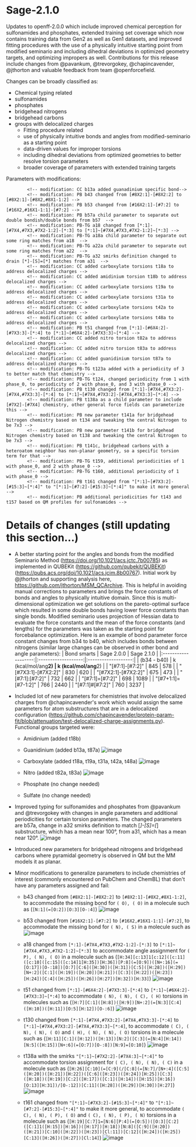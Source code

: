 # Sage-2.1.0

Updates to openff-2.0.0 which include improved chemical perception for sulfonamides and phosphates, extended training set coverage which now contains training data from Gen2 as well as Gen1 datasets, and improved fitting procedures with the use of a physically intuitive starting point from modified seminario and including dihedral deviations in optimized geometry targets, and optimizing impropers as well. Contributions for this release include changes from @pavankum, @trevorgokey, @chapincavender, @jthorton and valuable feedback from team @openforcefield. 

Changes can be broadly classified as: 
 - Chemical typing related
 - sulfonamides 
 - phosphates 
 - bridgehead nitrogens 
 - bridgehead carbons 
 - groups with delocalized charges
     - Fitting procedure related
     - use of physically intuitive bonds and angles from modified-seminario as a starting point
     - data-driven values for improper torsions
     - including dihedral deviations from optimized geometries to better resolve torsion parameters
     - broader coverage of parameters with extended training targets

Parameters with modifications:
```
        <!-- modification: CC b13a added guanadinium specific bond-->
        <!-- modification: PB b43 changed from [#8X2:1]-[#8X2:2] to [#8X2:1]-[#8X2,#8X1-1:2] -->
        <!-- modification: PB b53 changed from [#16X2:1]-[#7:2] to [#16X2,#16X1-1:1]-[#7:2] -->
        <!-- modification: PB b57a child parameter to separate out double bondish/double bonds from b57  -->
        <!-- modification: PB-TG a18 changed from [*:1]-[#7X4,#7X3,#7X2-1:2]-[*:3] to [*:1]~[#7X4,#7X3,#7X2-1:2]~[*:3] -->
        <!-- modification: PB-TG a18a child parameter to separate out some ring matches from a18  -->
        <!-- modification: PB-TG a22a child parameter to separate out some ring matches from a22  -->
        <!-- modification: PB-TG a32 smirks definition changed to drain [*]-[S]=[*] matches from a31  -->
        <!-- modification: CC added carboxylate torsions t18a to address delocalized charges -->
        <!-- modification: CC added amidinium torsion t18b to address delocalized charges -->
        <!-- modification: CC added carboxylate torsions t19a to address delocalized charges -->
        <!-- modification: CC added carboxylate torsions t31a to address delocalized charges -->
        <!-- modification: CC added carboxylate torsions t42a to address delocalized charges -->
        <!-- modification: CC added carboxylate torsions t48a to address delocalized charges -->
        <!-- modification: PB t51 changed from [*:1]-[#6X4:2]-[#7X3:3]-[*:4] to [*:1]~[#6X4:2]-[#7X3:3]~[*:4] -->
        <!-- modification: CC added nitro torsion t82a to address delocalized charges -->
        <!-- modification: CC added nitro torsion t83a to address delocalized charges -->
        <!-- modification: CC added guanidinium torsion t87a to address delocalized charges -->
        <!-- modification: PB-TG t123a added with a periodicity of 3 to better match that chemistry -->
        <!-- modification: PB-TG t124, changed periodicity from 1 with phase_0, to periodicity of 2 with phase_0, and 3 with phase_0 -->
        <!-- modification: PB t130 changed from [*:1]-[#7X4,#7X3:2]-[#7X4,#7X3:3]-[*:4] to [*:1]~[#7X4,#7X3:2]-[#7X4,#7X3:3]~[*:4] -->
        <!-- modification: PB t138a as a child parameter to include [#7X2]-[#7X4] chemistry, other general force fields can parameterize this -->
        <!-- modification: PB new parameter t141a for bridgehead Nitrogen chemistry based on t134 and tweaking the central Nitrogen to be 7x3 -->
        <!-- modification: PB new parameter t141b for bridgehead Nitrogen chemistry based on t138 and tweaking the central Nitrogen to be 7x3 -->
        <!-- modification: PB t141c, bridgehead carbons with a heteroatom neighbor has non-planar geometry, so a specific torsion term for that -->
        <!-- modification: PB-TG t159, additional periodicities of 1 with phase_0, and 2 with phase_0 -->
        <!-- modification: PB-TG t160, additional periodicity of 1 with phase_0 -->
        <!-- modification: PB t161 changed from "[*:1]~[#7X3:2]-[#15:3]~[*:4]" to "[*:1]~[#7:2]-[#15:3]~[*:4]" to make it more general -->
        <!-- modification: PB additional periodicities for t143 and t157 based on QM profiles for sulfonamides -->
```

# Details of changes (still updating this section...)
 - A better starting point for the angles and bonds from the modified Seminario Method (https://doi.org/10.1021/acs.jctc.7b00785) as implemented in QUBEKit (https://github.com/qubekit/QUBEKit) (https://pubs.acs.org/doi/10.1021/acs.jcim.8b00767). Initial work by @jthorton and supporting analysis here, https://github.com/jthorton/MSM_QCArchive. This is helpful in avoiding manual corrections to parameters and brings the force constants of bonds and angles to physically intuitive domain. Since this is multi-dimensional optimization we get solutions on the pareto-optimal surface which resulted in some double bonds having lower force constants than single bonds. Modified seminario uses projection of Hessian data to evaluate the force constants and the mean of the force constants (and lengths) for the parameters was taken as the starting point for forcebalance optimization. Here is an example of bond parameter force constant changes from b34 to b40, which includes bonds between nitrogens (similar large changes can be observed in other bond and angle parameters):
 |     Bond smarts     |      Sage 2.0.0     |      Sage 2.1.0     |
|:-------------------:|:-------------------:|:-------------------:|
|     (b34 - b40)     | k (kcal/mol/ang**2) | k (kcal/mol/ang**2) |
|   "[#7:1]-[#7:2]"   |         845         |         578         |
| "[#7X3:1]-[#7X2:2]" |         830         |         620         |
| "[#7X2:1]-[#7X2:2]" |         675         |         473         |
|   "[#7:1]:[#7:2]"   |         732         |         662         |
|   "[#7:1]=[#7:2]"   |         698         |         1089        |
| "[#7+1:1]=[#7-1:2]" |         766         |         2440        |
|   "[#7:1]#[#7:2]"   |         760         |         3237        |
 - Included lot of new parameters for chemistries that involve delocalized charges from @chapincavender's work which would assign the same parameters for atom substructures that are in a delocalized configuration (https://github.com/chapincavender/protein-param-fit/blob/attenuation/test-delocalized-charge-assignments.py). Functional groups targeted were:
     - Amidinium (added t18b)
     - Guanidinium (added b13a, t87a)
     ![image](https://user-images.githubusercontent.com/16142894/231004432-ff59cd33-9b4a-44fa-888c-0f156504cd28.png)
     
     - Carboxylate (added t18a, t19a, t31a, t42a, t48a)
     ![image](https://user-images.githubusercontent.com/16142894/231004590-dbb74503-70c9-4820-a7c3-d08c2280545f.png)

     - Nitro (added t82a, t83a)
     ![image](https://user-images.githubusercontent.com/16142894/231004529-1e1dabe1-ae23-4ad5-8e95-df3a98723c06.png)

     - Phosphate (no change needed)
     - Sulfate (no change needed)
 - Improved typing for sulfonamides and phosphates from @pavankum and @trevorgokey with changes in angle parameters and additional periodicities for certain torsion parameters. The changed parameters are b57a, change in a32 smirks definition to match [*]-[S]=[*] substructure, which has a mean near 100°, from a31, which has a mean near 120°.
 ![image](https://user-images.githubusercontent.com/16142894/231005046-097894a6-ff2c-4da4-a1da-d390784d245b.png)

 - Introduced new parameters for bridgehead nitrogens and bridgehead carbons where pyramidal geometry is observed in QM but the MM models it as planar.
 - Minor modifications to generalize parameters to include chemistries of interest (commonly encountered on PubChem and ChemBL) that don't have any parameters assigned and fail:
      - b43 changed from `[#8X2:1]-[#8X2:2]` to `[#8X2:1]-[#8X2,#8X1-1:2]`, to accommodate the missing bond for `( O), ( O)` in a molecule such as (`[N:1](=[O:2])[O:3][O-:4]`)
      ![image](https://user-images.githubusercontent.com/16142894/231008845-06584b78-0a8b-486b-bb18-91083014fde7.png)

      - b53 changed from `[#16X2:1]-[#7:2]` to `[#16X2,#16X1-1:1]-[#7:2]`, to accommodate the missing bond for `( N), ( S)` in a molecule such as 
      ![image](https://user-images.githubusercontent.com/16142894/231009017-ca8d2e71-33b1-4021-a9e5-eec549422966.png)

      - a18 changed from `[*:1]-[#7X4,#7X3,#7X2-1:2]-[*:3]` to `[*:1]~[#7X4,#7X3,#7X2-1:2]~[*:3]` to accommodate angle assignment for  `( P), ( N), ( O)` in a molecule such as (`[H:34][c:13]1[c:12]([c:11]([c:10]([c:15]([c:14]1[H:35])[H:36])[P:8](=[O:9])([N+:16](=[O:17])[O-:18])[O:7][C:6]([H:30])([H:31])[C:5]([H:28])([H:29])[N+:2]([C:1]([H:19])([H:20])[H:21])([C:3]([H:22])([H:23])[H:24])[C:4]([H:25])([H:26])[H:27])[H:32])[H:33]`)
       ![image](https://user-images.githubusercontent.com/16142894/231007723-54c9d086-9c3f-46e2-8725-8c5add572b62.png)
      
      - t51 changed from `[*:1]-[#6X4:2]-[#7X3:3]-[*:4]` to `[*:1]~[#6X4:2]-[#7X3:3]~[*:4]` to accommodate `( N), ( N), ( C), ( H)` torsions in molecules such as (`[H:7][C:1]([H:8])([H:9])[N+:2](=[N:3][C:4]([H:10])([H:11])[O:5][H:12])[O-:6]`) 
      ![image](https://user-images.githubusercontent.com/16142894/231007298-02ebe095-4364-4082-a990-291524646bab.png)
 
      - t130 changed from `[*:1]-[#7X4,#7X3:2]-[#7X4,#7X3:3]-[*:4]` to `[*:1]~[#7X4,#7X3:2]-[#7X4,#7X3:3]~[*:4]`, to accommodate `( C), ( N), ( N), ( O)` and `( H), ( N), ( N), ( O)` torsions in a molecule such as (`[H:11][C:1]([H:12])([H:13])[N:2]([C:3](=[N:4][H:14])[N:5]([H:15])[N+:6](=[O:7])[O-:8])[N:9]=[O:10]`) 
      ![image](https://user-images.githubusercontent.com/16142894/231009518-4e99ae4d-a8f7-4f50-963c-39d273d158d4.png)

      - t138a with the smirks `"[*:1]~[#7X2:2]-[#7X4:3]~[*:4]"` to accommodate torsion assignment for `( C), ( N), ( N), ( C)` in a molecule such as (`[H:26][C:10](=[C:9](/[C:8](=[N:7]/[N+:4]([C:5]([H:20])([H:21])[H:22])([C:6]([H:23])([H:24])[H:25])[C:3]([H:18])([H:19])[C:2]([H:17])([C:1]([H:14])([H:15])[H:16])[O:13][H:31])/[O-:12])[C:11]([H:28])([H:29])[H:30])[H:27]`)
      ![image](https://user-images.githubusercontent.com/16142894/231008143-be95151d-9a15-49bc-90cd-8d927c67af5e.png)

      - t161 changed from `"[*:1]~[#7X3:2]-[#15:3]~[*:4]"` to `"[*:1]~[#7:2]-[#15:3]~[*:4]"` to make it more general, to accommodate `( C), ( N), ( P), ( O)` and `( C), ( N), ( P), ( N)` torsions in a molecule such as (`[H:19][C:7]1=[N:6][P:4](=[O:5])([O:3][C:2]([C:1]1([H:15])[H:16])([H:17])[H:18])[N:8]([C:9]([H:20])([H:21])[C:10]([H:22])([H:23])[Cl:11])[C:12]([H:24])([H:25])[C:13]([H:26])([H:27])[Cl:14]`) 
      ![image](https://user-images.githubusercontent.com/16142894/231010478-3d339032-875d-4946-9f8b-f7af1d847025.png)

